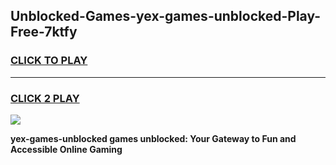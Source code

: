 
## Unblocked-Games-yex-games-unblocked-Play-Free-7ktfy
<h3>
<a href="https://premium76.site?title=yex-games-unblocked&ref=18A1">CLICK TO PLAY</a></h3>
<hr>

<h3>
<a href="https://premium76.site?title=yex-games-unblocked&ref=18A1">CLICK 2 PLAY</a>
  
</h3>

<a href="https://premium76.site?title=yex-games-unblocked&ref=18A1"><img src="https://clearcache.store/games.png"></a>


**yex-games-unblocked games unblocked: Your Gateway to Fun and Accessible Online Gaming**
